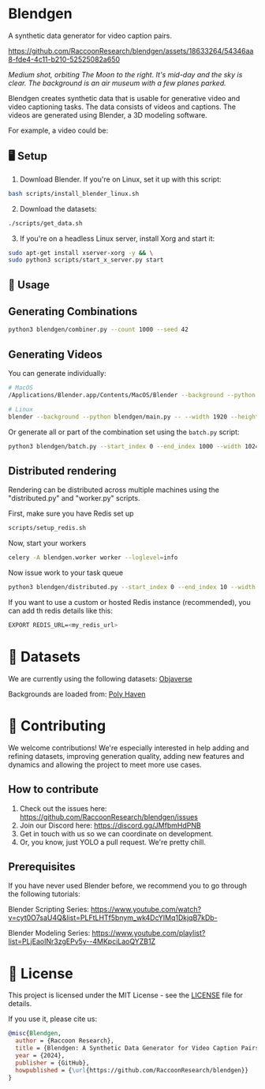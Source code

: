 # Blendgen
A synthetic data generator for video caption pairs.

https://github.com/RaccoonResearch/blendgen/assets/18633264/54346aa8-fde4-4c11-b210-52525082a650

*Medium shot, orbiting The Moon to the right. It's mid-day and the sky is clear. The background is an air museum with a few planes parked.*

Blendgen creates synthetic data that is usable for generative video and video captioning tasks. The data consists of videos and captions. The videos are generated using Blender, a 3D modeling software.

For example, a video could be:

## 🖥️ Setup

1. Download Blender. If you're on Linux, set it up with this script:

```bash
bash scripts/install_blender_linux.sh
```

2. Download the datasets:
```bash
./scripts/get_data.sh
```

3. If you're on a headless Linux server, install Xorg and start it:

```bash
sudo apt-get install xserver-xorg -y && \
sudo python3 scripts/start_x_server.py start
```

## 📸 Usage

## Generating Combinations

```bash
python3 blendgen/combiner.py --count 1000 --seed 42
```

## Generating Videos

You can generate individually:
```bash
# MacOS
/Applications/Blender.app/Contents/MacOS/Blender --background --python blendgen/main.py -- --width 1920 --height 1080 --combination_index 0 --output_dir ./renders --background_path ./backgrounds

# Linux
blender --background --python blendgen/main.py -- --width 1920 --height 1080 --combination_index 0 --output_dir ./renders --background_path ./backgrounds
```

Or generate all or part of the combination set using the `batch.py` script:

```bash
python3 blendgen/batch.py --start_index 0 --end_index 1000 --width 1024 --height 576
```

## Distributed rendering
Rendering can be distributed across multiple machines using the "distributed.py" and "worker.py" scripts.

First, make sure you have Redis set up
```bash
scripts/setup_redis.sh
```

Now, start your workers
```bash
celery -A blendgen.worker worker --loglevel=info
```

Now issue work to your task queue

```bash
python3 blendgen/distributed.py --start_index 0 --end_index 10 --width 1024 --height 576
```

If you want to use a custom or hosted Redis instance (recommended), you can add th redis details like this:
```bash
EXPORT REDIS_URL=<my_redis_url>
```

# 📁 Datasets

We are currently using the following datasets:
[Objaverse](https://huggingface.co/datasets/allenai/objaverse)

Backgrounds are loaded from:
[Poly Haven](https://polyhaven.com)

# 🦝 Contributing

We welcome contributions! We're especially interested in help adding and refining datasets, improving generation quality, adding new features and dynamics and allowing the project to meet more use cases.

## How to contribute

1. Check out the issues here: https://github.com/RaccoonResearch/blendgen/issues
2. Join our Discord here: https://discord.gg/JMfbmHdPNB
3. Get in touch with us so we can coordinate on development.
4. Or, you know, just YOLO a pull request. We're pretty chill.

## Prerequisites

If you have never used Blender before, we recommend you to go through the following tutorials:

Blender Scripting Series:
https://www.youtube.com/watch?v=cyt0O7saU4Q&list=PLFtLHTf5bnym_wk4DcYIMq1DkjqB7kDb-

Blender Modeling Series:
https://www.youtube.com/playlist?list=PLjEaoINr3zgEPv5y--4MKpciLaoQYZB1Z

# 📜 License

This project is licensed under the MIT License - see the [LICENSE](LICENSE) file for details.

If you use it, please cite us:

```bibtex
@misc{Blendgen,
  author = {Raccoon Research},
  title = {Blendgen: A Synthetic Data Generator for Video Caption Pairs},
  year = {2024},
  publisher = {GitHub},
  howpublished = {\url{https://github.com/RaccoonResearch/blendgen}}
}
```
